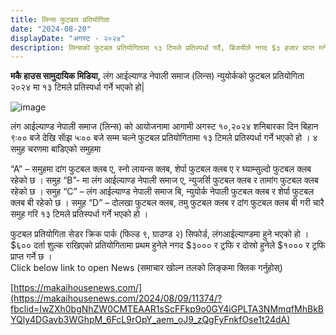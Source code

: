 ```yaml
---
title: लिन्स फुटबल प्रतियोगिता
date: "2024-08-20"
displayDate: "अगस्ट - २०२४"
description: लिन्सको फुटबल प्रतियोगितामा १३ टिमले प्रतिस्पर्धा गर्दै, बिजयीले नगद $३ हजार प्राप्त गर्ने
---
```

**मकै हाउस सामुदायिक मिडिया,** 
लंग आईल्याण्ड नेपाली समाज (लिन्स) न्युयोर्कको फुटबल प्रतियोगिता २०२४ मा १३ टिमले प्रतिस्पर्धा गर्ने भएको हो|
<br/>


![image](https://drive.google.com/uc?export=view&id=1E3ltWCMsvu4TNuZRmUlvlbexkQD6w1Ri)




लंग आईल्याण्ड नेपाली समाज (लिन्स) को आयोजनामा आगामी अगस्ट १०,२०२४ शनिबारका दिन बिहान ९ः०० बजे देखि सॅाझ ५ः०० बजे सम्म चल्ने फुटबल प्रतियोगितामा १३ टिमले प्रतिस्पर्धा गर्ने भएको हो । ४ समुह चरणमा बाडिएको समुहमा


“A” – समुहमा दांग फुटबल क्लब ए, स्नो लायन्स क्लब, शेर्पा फुटबल क्लब ए र घ्याम्सुल्दो फुटबल क्लब रहेको छ ।
समुह “B”- मा लंग आईल्याण्ड नेपाली समाज ए, न्युजर्सि फुटबल क्लब र तामांग फुटबल क्लब रहेको छ ।
समुह “C” – लंग आईल्याण्ड नेपाली समाज बि, न्युयोर्क नेपाली फुटबल क्लब र शेर्पा फुटबल क्लब बी रहेको छ । 
समुह “D” – दोलखा फुटबल क्लब, तमु फुटबल क्लब र दांग फुटबल क्लब बी गरी चारै समुह गरि १३ टिमले प्रतिस्पर्धा गर्ने भएको हो ।


फुटबल प्रतियोगिता सेडर क्रिक पार्क (फिल्ड ९, ग्राउण्ड २) सिफोर्ड, लंगआईल्याण्डमा हुने भएको हो । $६०० दर्ता शुल्क राखिएको प्रतियोगितामा प्रथम हुनेले नगद $३००० र ट्रफि र दोस्रो हुनेले $१००० र ट्रफि प्राप्त गर्ने छ ।
<br/>
Click below link to open News (समाचार खोल्न तलको लिङ्कमा क्लिक गर्नुहोस्)<br/>


[https://makaihousenews.com/](https://makaihousenews.com/2024/08/09/11374/?fbclid=IwZXh0bgNhZW0CMTEAAR1sScFFkp9o0GY4iGPLTA3NMmqfMhBkBYQly4DGavb3WGhpM_6FcL9rOpY_aem_oJ9_zQgFyFnkfOse1t24dA)


<br/>

